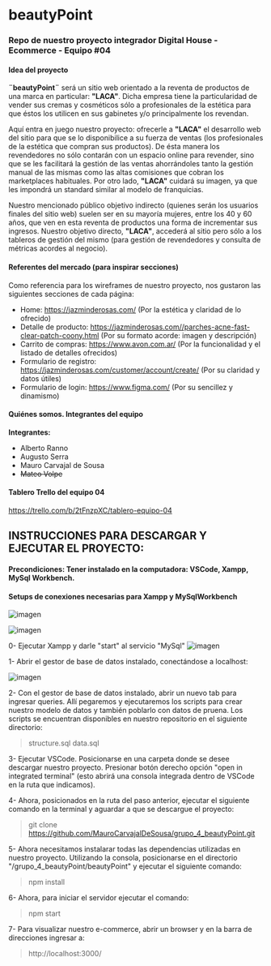 # beautyPoint

### Repo de nuestro proyecto integrador Digital House - Ecommerce - Equipo #04

#### Idea del proyecto

**¨beautyPoint¨** será un sitio web orientado a la reventa de productos de una marca en particular: **"LACA"**. Dicha empresa tiene la particularidad de vender sus cremas y cosméticos sólo a profesionales de la estética para que éstos los utilicen en sus gabinetes y/o principalmente los revendan.

Aquí entra en juego nuestro proyecto: ofrecerle a **"LACA"** el desarrollo web del sitio para que se lo disponibilice a su fuerza de ventas (los profesionales de la estética que compran sus productos). De ésta manera los revendedores no sólo contarán con un espacio online para revender, sino que se les facilitará la gestión de las ventas ahorrándoles tanto la gestión manual de las mismas como las altas comisiones que cobran los marketplaces habituales. Por otro lado, **"LACA"** cuidará su imagen, ya que les impondrá un standard similar al modelo de franquicias.

Nuestro mencionado público objetivo indirecto (quienes serán los usuarios finales del sitio web) suelen ser en su mayoría mujeres, entre los 40 y 60 años, que ven en esta reventa de productos una forma de incrementar sus ingresos. Nuestro objetivo directo, **"LACA"**, accederá al sitio pero sólo a los tableros de gestión del mismo (para gestión de revendedores y consulta de métricas acordes al negocio).

#### Referentes del mercado (para inspirar secciones)

Como referencia para los wireframes de nuestro proyecto, nos gustaron las siguientes secciones de cada página:

- Home: https://jazminderosas.com/ (Por la estética y claridad de lo ofrecido)
- Detalle de producto: https://jazminderosas.com//parches-acne-fast-clear-patch-coony.html (Por su formato acorde: imagen y descripción)
- Carrito de compras: https://www.avon.com.ar/ (Por la funcionalidad y el listado de detalles ofrecidos)
- Formulario de registro: https://jazminderosas.com/customer/account/create/ (Por su claridad y datos útiles)
- Formulario de login: https://www.figma.com/ (Por su sencillez y dinamismo)

#### Quiénes somos. Integrantes del equipo

**Integrantes:**

- Alberto Ranno
- Augusto Serra
- Mauro Carvajal de Sousa
- ~~Mateo Volpe~~

#### Tablero Trello del equipo 04

https://trello.com/b/2tFnzpXC/tablero-equipo-04

## INSTRUCCIONES PARA DESCARGAR Y EJECUTAR EL PROYECTO:
#### Precondiciones: Tener instalado en la computadora: VSCode, Xampp, MySql Workbench.
#### Setups de conexiones necesarias para Xampp y MySqlWorkbench

![imagen](https://user-images.githubusercontent.com/1665906/184036913-a4105f01-6b93-4e46-9ba4-345ceb08fa49.png)

![imagen](https://user-images.githubusercontent.com/1665906/184036981-220b35ed-126f-49a0-9960-92b645a85df2.png)


0- Ejecutar Xampp y darle "start" al servicio "MySql"
![imagen](https://user-images.githubusercontent.com/1665906/184035403-b14b8306-274c-4dd4-bf1d-44b9f30ad464.png)


1- Abrir el gestor de base de datos instalado, conectándose a localhost:

![imagen](https://user-images.githubusercontent.com/1665906/184036521-a607f176-c9e4-493e-a23f-e01d61948d66.png)

2- Con el gestor de base de datos instalado, abrir un nuevo tab para ingresar queries. Allí pegaremos y ejecutaremos los scripts para crear nuestro modelo de datos y también poblarlo con datos de pruena. Los scripts se encuentran disponibles en nuestro repositorio en el siguiente directorio: 
> structure.sql
> data.sql

3- Ejecutar VSCode. Posicionarse en una carpeta donde se desee descargar nuestro proyecto. Presionar botón derecho opción "open in integrated terminal" (esto abrirá una consola integrada dentro de VSCode en la ruta que indicamos).

4- Ahora, posicionados en la ruta del paso anterior, ejecutar el siguiente comando en la terminal y aguardar a que se descargue el proyecto:
> git clone https://github.com/MauroCarvajalDeSousa/grupo_4_beautyPoint.git

5- Ahora necesitamos instalarar todas las dependencias utilizadas en nuestro proyecto. Utilizando la consola, posicionarse en el directorio "/grupo_4_beautyPoint/beautyPoint" y ejecutar el siguiente comando:
> npm install

6- Ahora, para iniciar el servidor ejecutar el comando:
> npm start

7- Para visualizar nuestro e-commerce, abrir un browser y en la barra de direcciones ingresar a:
> http://localhost:3000/
